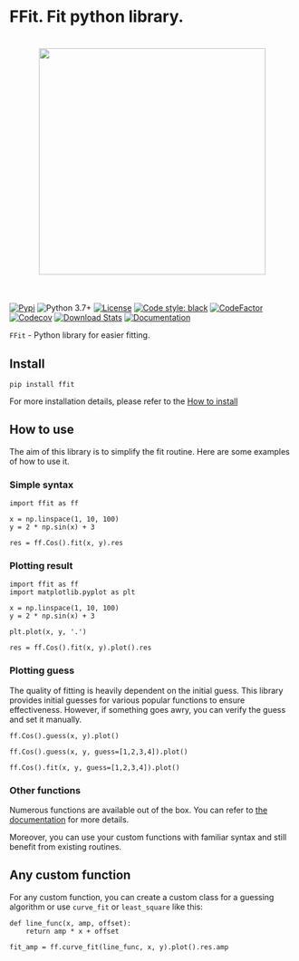 # FFit. Fit python library.

<h1 align="center">
<img src="./docs/images/ffit-logo.png" width="400">
</h1><br>

[![Pypi](https://img.shields.io/pypi/v/ffit.svg)](https://pypi.org/project/ffit/)
![Python 3.7+](https://img.shields.io/badge/python-3.7%2B-blue)
[![License](https://img.shields.io/badge/license-LGPL-green)](./LICENSE)
[![Code style: black](https://img.shields.io/badge/code%20style-black-000000.svg)](https://github.com/psf/black)
[![CodeFactor](https://www.codefactor.io/repository/github/kyrylo-gr/ffit/badge/main)](https://www.codefactor.io/repository/github/kyrylo-gr/ffit/overview/main)
[![Codecov](https://codecov.io/gh/kyrylo-gr/ffit/graph/badge.svg?token=5U0FU9XNID)](https://codecov.io/gh/kyrylo-gr/ffit)
[![Download Stats](https://img.shields.io/pypi/dm/ffit)](https://pypistats.org/packages/ffit)
[![Documentation](https://img.shields.io/badge/docs-blue)](https://kyrylo-gr.github.io/ffit/)

`FFit` - Python library for easier fitting.

## Install

`pip install ffit`

For more installation details, please refer to the [How to install](starting_guide/install.md)

## How to use

The aim of this library is to simplify the fit routine. Here are some examples of how to use it.

### Simple syntax

```
import ffit as ff

x = np.linspace(1, 10, 100)
y = 2 * np.sin(x) + 3

res = ff.Cos().fit(x, y).res

```

### Plotting result

```
import ffit as ff
import matplotlib.pyplot as plt

x = np.linspace(1, 10, 100)
y = 2 * np.sin(x) + 3

plt.plot(x, y, '.')

res = ff.Cos().fit(x, y).plot().res
```

### Plotting guess

The quality of fitting is heavily dependent on the initial guess. This library provides initial guesses for various popular functions to ensure effectiveness. However, if something goes awry, you can verify the guess and set it manually.

```
ff.Cos().guess(x, y).plot()

ff.Cos().guess(x, y, guess=[1,2,3,4]).plot()

ff.Cos().fit(x, y, guess=[1,2,3,4]).plot()
```

### Other functions

Numerous functions are available out of the box. You can refer to [the documentation](https://kyrylo-gr.github.io/ffit/functions/) for more details.

Moreover, you can use your custom functions with familiar syntax and still benefit from existing routines.

## Any custom function

For any custom function, you can create a custom class for a guessing algorithm or use `curve_fit` or `least_square` like this:

```
def line_func(x, amp, offset):
    return amp * x + offset

fit_amp = ff.curve_fit(line_func, x, y).plot().res.amp

```
